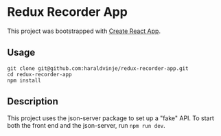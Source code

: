 # Redux Recorder App

This project was bootstrapped with [Create React App](https://github.com/facebook/create-react-app).

## Usage

```
git clone git@github.com:haraldvinje/redux-recorder-app.git
cd redux-recorder-app
npm install
```

## Description

This project uses the json-server package to set up a "fake" API. To start both the front end and the json-server, run `npm run dev`.
